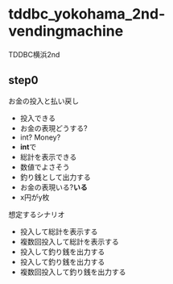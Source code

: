 tddbc_yokohama_2nd-vendingmachine
=================================

TDDBC横浜2nd


step0
--------------------

お金の投入と払い戻し
 - 投入できる
  - お金の表現どうする?
  - int? Money?
   - **int**で
 - 総計を表示できる
  - 数値でよさそう
 - 釣り銭として出力する
  - お金の表現いる?**いる**
  - x円がy枚

想定するシナリオ
 - 投入して総計を表示する
  - 複数回投入して総計を表示する
 - 投入して釣り銭を出力する
  - 投入して釣り銭を出力する
  - 複数回投入して釣り銭を出力する
